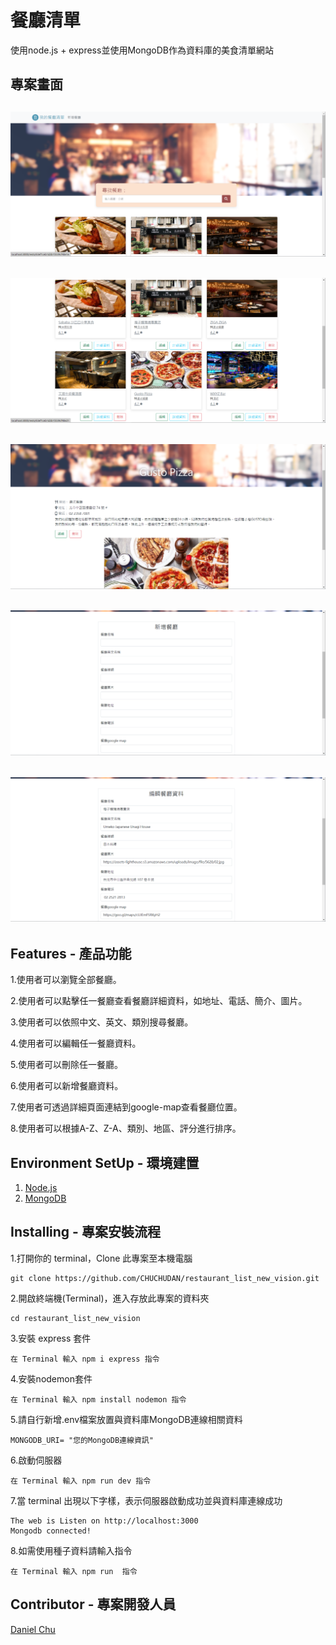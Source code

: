 餐廳清單
====
使用node.js + express並使用MongoDB作為資料庫的美食清單網站

專案畫面
---
![image](https://github.com/CHUCHUDAN/restaurant_list_new_vision/blob/main/public/img/index.png)
-------
![image](https://github.com/CHUCHUDAN/restaurant_list_new_vision/blob/main/public/img/index2.png)
-------
![image](https://github.com/CHUCHUDAN/restaurant_list_new_vision/blob/main/public/img/detail.png)
-------
![image](https://github.com/CHUCHUDAN/restaurant_list_new_vision/blob/main/public/img/new.png)
-------
![image](https://github.com/CHUCHUDAN/restaurant_list_new_vision/blob/main/public/img/edit.png)
-------
Features - 產品功能
-----
1.使用者可以瀏覽全部餐廳。

2.使用者可以點擊任一餐廳查看餐廳詳細資料，如地址、電話、簡介、圖片。

3.使用者可以依照中文、英文、類別搜尋餐廳。

4.使用者可以編輯任一餐廳資料。

5.使用者可以刪除任一餐廳。

6.使用者可以新增餐廳資料。

7.使用者可透過詳細頁面連結到google-map查看餐廳位置。

8.使用者可以根據A-Z、Z-A、類別、地區、評分進行排序。

Environment SetUp - 環境建置
-----
1. [Node.js](https://nodejs.org/en/)
2. [MongoDB](https://www.mongodb.com/)

Installing - 專案安裝流程
----
1.打開你的 terminal，Clone 此專案至本機電腦

    git clone https://github.com/CHUCHUDAN/restaurant_list_new_vision.git
    
2.開啟終端機(Terminal)，進入存放此專案的資料夾

    cd restaurant_list_new_vision
    
3.安裝 express 套件

    在 Terminal 輸入 npm i express 指令
    
4.安裝nodemon套件
    
    在 Terminal 輸入 npm install nodemon 指令
    
5.請自行新增.env檔案放置與資料庫MongoDB連線相關資料

    MONGODB_URI= "您的MongoDB連線資訊"
    
6.啟動伺服器
  
    在 Terminal 輸入 npm run dev 指令
    
7.當 terminal 出現以下字樣，表示伺服器啟動成功並與資料庫連線成功

    The web is Listen on http://localhost:3000
    Mongodb connected!
    
8.如需使用種子資料請輸入指令

    在 Terminal 輸入 npm run  指令
    
Contributor - 專案開發人員
-----
[Daniel Chu](https://github.com/CHUCHUDAN)
